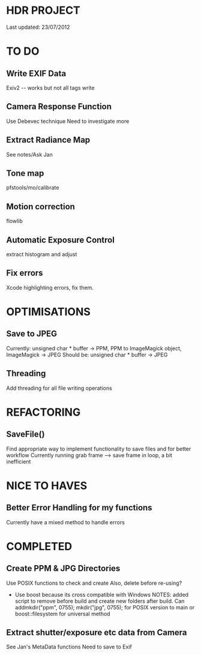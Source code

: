 HDR PROJECT
===========

Last updated: 23/07/2012

TO DO
=====

Write EXIF Data 
-----------------------
Exiv2 -- works but not all tags write 

Camera Response Function 
------------------------
Use Debevec technique
Need to investigate more

Extract Radiance Map
------------------------
See notes/Ask Jan

Tone map
------------------------
pfstools/mo/calibrate

Motion correction
------------------------
flowlib

Automatic Exposure Control
-------------------------
extract histogram and adjust

Fix errors
------------------------
Xcode highlighting errors, fix them.

OPTIMISATIONS
=============

Save to JPEG 
------------
Currently: unsigned char * buffer -> PPM, PPM to ImageMagick object, ImageMagick -> JPEG
Should be: unsigned char * buffer -> JPEG

Threading
---------
Add threading for all file writing operations


REFACTORING
===========

SaveFile()
----------
Find appropriate  way to implement functionality to save files and for better workflow
Currently running grab frame --> save frame in loop, a bit inefficient


NICE TO HAVES
=============

Better Error Handling for my functions
--------------------------------------
Currently have a mixed method to handle errors

COMPLETED
=========

Create PPM & JPG Directories
----------------------------
Use POSIX functions to check and create
Also, delete before re-using?
* Use boost because its cross compatible with Windows
NOTES: added script to remove before build and create new folders after build. 
Can addmkdir("ppm", 0755);
mkdir("jpg", 0755);
for POSIX version to main or boost::filesystem for universal method


Extract shutter/exposure etc data from Camera
---------------------------------------------
See Jan's MetaData functions
Need to save to Exif